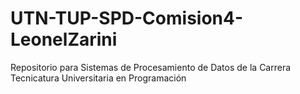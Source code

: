 # UTN-TUP-SPD-Comision4-LeonelZarini
Repositorio para Sistemas de Procesamiento de Datos de la Carrera Tecnicatura Universitaria en Programación
